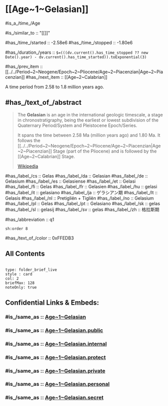﻿---
aliases:
- Gelasian
- Gelas
- Gelasian
- Gelasium
- Gelasiense
- Gelasi
- Gelas
- Gelasien
- gelasi
- gelasiano
- ゲラシアン期
- Gelasis
- Pretigliën
- Tigliën
- Gelasium
- Gelas
- Gelasiano
- gelas
- gelasij
- gelas
- 格拉斯期
has_id_wikidata: Q428579
---

# [[Age~1~Gelasian]] 

#is_a_/time_/Age 

#is_/similar_to :: "[[]]"

#has_/time_/started :: -2.58e6 
#has_/time_/stopped :: -1.80e6 

#has_/duration_/years :: `$=(((dv.current().has_time_stopped ?? new Date().year) - dv.current().has_time_started)).toExponential(3)` 

#has_/prev_item :: [[../../Period~2~Neogene/Epoch~2~Pliocene/Age~2~Piacenzian|Age~2~Piacenzian]] 
#has_/next_item :: [[Age~2~Calabrian]] 

A time period from 2.58 to 1.8 million years ago. 

## #has_/text_of_/abstract 

> The **Gelasian** is an age in the international geologic timescale, a stage in chronostratigraphy, 
> being the earliest or lowest subdivision of the Quaternary Period/System 
> and Pleistocene Epoch/Series. 
> 
> It spans the time between 2.58 Ma (million years ago) and 1.80 Ma. 
> It follows the [[../../Period~2~Neogene/Epoch~2~Pliocene/Age~2~Piacenzian|Age~2~Piacenzian]] Stage (part of the Pliocene) 
> and is followed by the [[Age~2~Calabrian]] Stage.
>
> [Wikipedia](https://en.wikipedia.org/wiki/Gelasian)

#has_/label_/cs  :: Gelas
#has_/label_/da  :: Gelasian
#has_/label_/de  :: Gelasium
#has_/label_/es  :: Gelasiense
#has_/label_/et  :: Gelasi
#has_/label_/fi  :: Gelas
#has_/label_/fr  :: Gelasien
#has_/label_/hu  :: gelasi
#has_/label_/it  :: gelasiano
#has_/label_/ja  :: ゲラシアン期
#has_/label_/lt  :: Gelasis
#has_/label_/nl  :: Pretigliën + Tigliën
#has_/label_/no  :: Gelasium
#has_/label_/pl  :: Gelas
#has_/label_/pt  :: Gelasiano
#has_/label_/sk  :: gelas
#has_/label_/sl  :: gelasij
#has_/label_/sv  :: gelas
#has_/label_/zh  :: 格拉斯期

#has_/abbreviation :: q1

    sh:order 8 

#has_/text_of_/color :: 0xFFEDB3

## All Contents

```folderv
```

```ccard
type: folder_brief_live
style : card
col: 2
briefMax: 128
noteOnly: true
```


## Confidential Links & Embeds: 

### #is_/same_as :: [Age~1~Gelasian](/_Standards/Time-Ages/geo~Eons/Eon~4~Phanerozoic/Era~3~Cenozoic/Period~3~Quaternary/Epoch~1~Pleistocene/Age~1~Gelasian.md) 

### #is_/same_as :: [Age~1~Gelasian.public](/_public/Time-Ages/geo~Eons/Eon~4~Phanerozoic/Era~3~Cenozoic/Period~3~Quaternary/Epoch~1~Pleistocene/Age~1~Gelasian.public.md) 

### #is_/same_as :: [Age~1~Gelasian.internal](/_internal/Time-Ages/geo~Eons/Eon~4~Phanerozoic/Era~3~Cenozoic/Period~3~Quaternary/Epoch~1~Pleistocene/Age~1~Gelasian.internal.md) 

### #is_/same_as :: [Age~1~Gelasian.protect](/_protect/Time-Ages/geo~Eons/Eon~4~Phanerozoic/Era~3~Cenozoic/Period~3~Quaternary/Epoch~1~Pleistocene/Age~1~Gelasian.protect.md) 

### #is_/same_as :: [Age~1~Gelasian.private](/_private/Time-Ages/geo~Eons/Eon~4~Phanerozoic/Era~3~Cenozoic/Period~3~Quaternary/Epoch~1~Pleistocene/Age~1~Gelasian.private.md) 

### #is_/same_as :: [Age~1~Gelasian.personal](/_personal/Time-Ages/geo~Eons/Eon~4~Phanerozoic/Era~3~Cenozoic/Period~3~Quaternary/Epoch~1~Pleistocene/Age~1~Gelasian.personal.md) 

### #is_/same_as :: [Age~1~Gelasian.secret](/_secret/Time-Ages/geo~Eons/Eon~4~Phanerozoic/Era~3~Cenozoic/Period~3~Quaternary/Epoch~1~Pleistocene/Age~1~Gelasian.secret.md)

